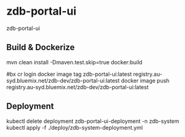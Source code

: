 # zdb-portal-ui
zdb-portal-ui

## Build & Dockerize
mvn clean install -Dmaven.test.skip=true  docker:build

#bx cr login
docker image tag zdb-portal-ui:latest registry.au-syd.bluemix.net/zdb-dev/zdb-portal-ui:latest
docker image push registry.au-syd.bluemix.net/zdb-dev/zdb-portal-ui:latest

## Deployment
kubectl delete deployment zdb-portal-ui-deployment -n zdb-system
kubectl apply -f ./deploy/zdb-system-deployment.yml